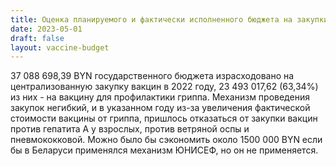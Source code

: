 ```yaml
---
title: Оценка планируемого и фактически исполненного бюджета на закупки вакцин (за исключением вакцин для профилактики коронавирусной инфекции) в 2022 году.
date: 2023-05-01
draft: false
layout: vaccine-budget
---
```

37 088 698,39 BYN государственного бюджета израсходовано на централизованную закупку вакцин в 2022 году,
23 493 017,62 (63,34%) из них - на вакцину для профилактики гриппа.
Механизм проведения закупок негибкий, и в указанном году из-за увеличения фактической стоимости вакцины от гриппа, пришлось отказаться от закупки вакцин против гепатита А у взрослых, против ветряной оспы и пневмококковой.
Можно было бы сэкономить около 1500 000 BYN если бы в Беларуси применялся механизм ЮНИСЕФ, но он не применяется.
